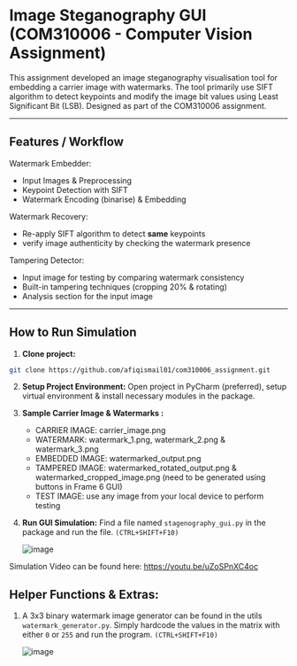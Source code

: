# Image Steganography GUI (COM310006 - Computer Vision Assignment)

This assignment developed an image steganography visualisation tool for embedding a carrier image with watermarks. The tool primarily use SIFT algorithm to detect keypoints and modify the image bit values using Least Significant Bit (LSB). 
Designed as part of the COM310006 assignment.

---

## Features / Workflow

Watermark Embedder:
- Input Images & Preprocessing
- Keypoint Detection with SIFT
- Watermark Encoding (binarise) & Embedding

Watermark Recovery:
- Re-apply SIFT algorithm to detect **same** keypoints
- verify image authenticity by checking the watermark presence
  
Tampering Detector:
- Input image for testing by comparing watermark consistency
- Built-in tampering techniques (cropping 20% & rotating)
- Analysis section for the input image
---

## How to Run Simulation

1. **Clone project:**

```bash
git clone https://github.com/afiqismail01/com310006_assignment.git
```
2. **Setup Project Environment:**
Open project in PyCharm (preferred), setup virtual environment & install necessary modules in the package.

2. **Sample Carrier Image & Watermarks :**
    - CARRIER IMAGE: carrier_image.png
    - WATERMARK: watermark_1.png, watermark_2.png & watermark_3.png
    - EMBEDDED IMAGE: watermarked_output.png
    - TAMPERED IMAGE: watermarked_rotated_output.png & watermarked_cropped_image.png (need to be generated using buttons in Frame 6 GUI)
    - TEST IMAGE: use any image from your local device to perform testing
3. **Run GUI Simulation:**
Find a file named `stagenography_gui.py` in the package and run the file. `(CTRL+SHIFT+F10)`

    ![image](https://github.com/user-attachments/assets/19c6388c-43fe-48e2-9a8a-a286944af6df)

Simulation Video can be found here: https://youtu.be/uZoSPnXC4oc

## Helper Functions & Extras:

1. A 3x3 binary watermark image generator can be found in the utils  `watermark_generator.py`. Simply hardcode the values in the matrix with either `0` or `255`  and run the program. `(CTRL+SHIFT+F10)`
    
    ![image](https://github.com/user-attachments/assets/6bea3ac4-b11a-4553-a944-b3302aae350c)

